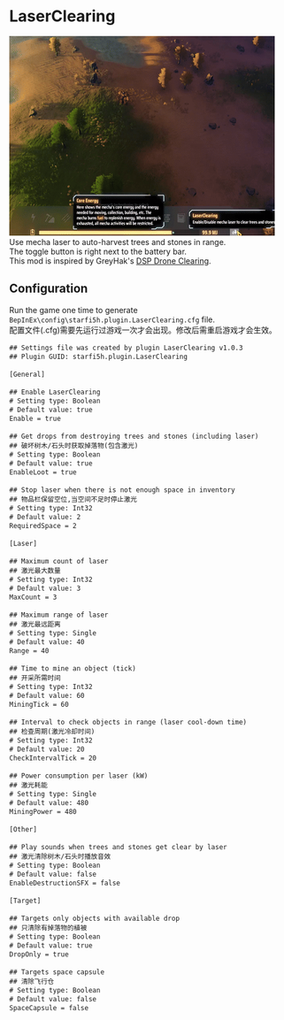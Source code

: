 # LaserClearing

![demo](https://raw.githubusercontent.com/starfi5h/LaserClearing/dev/img/demo.gif)  
Use mecha laser to auto-harvest trees and stones in range.  
The toggle button is right next to the battery bar.  
This mod is inspired by GreyHak's [DSP Drone Clearing](https://dsp.thunderstore.io/package/GreyHak/DSP_Drone_Clearing/).  

## Configuration
Run the game one time to generate `BepInEx\config\starfi5h.plugin.LaserClearing.cfg` file.  
配置文件(.cfg)需要先运行过游戏一次才会出现。修改后需重启游戏才会生效。    

```
## Settings file was created by plugin LaserClearing v1.0.3
## Plugin GUID: starfi5h.plugin.LaserClearing

[General]

## Enable LaserClearing
# Setting type: Boolean
# Default value: true
Enable = true

## Get drops from destroying trees and stones (including laser)
## 破坏树木/石头时获取掉落物(包含激光)
# Setting type: Boolean
# Default value: true
EnableLoot = true

## Stop laser when there is not enough space in inventory
## 物品栏保留空位,当空间不足时停止激光
# Setting type: Int32
# Default value: 2
RequiredSpace = 2

[Laser]

## Maximum count of laser
## 激光最大数量
# Setting type: Int32
# Default value: 3
MaxCount = 3

## Maximum range of laser
## 激光最远距离
# Setting type: Single
# Default value: 40
Range = 40

## Time to mine an object (tick)
## 开采所需时间
# Setting type: Int32
# Default value: 60
MiningTick = 60

## Interval to check objects in range (laser cool-down time)
## 检查周期(激光冷却时间)
# Setting type: Int32
# Default value: 20
CheckIntervalTick = 20

## Power consumption per laser (kW)
## 激光耗能
# Setting type: Single
# Default value: 480
MiningPower = 480

[Other]

## Play sounds when trees and stones get clear by laser
## 激光清除树木/石头时播放音效
# Setting type: Boolean
# Default value: false
EnableDestructionSFX = false

[Target]

## Targets only objects with available drop
## 只清除有掉落物的植被
# Setting type: Boolean
# Default value: true
DropOnly = true

## Targets space capsule
## 清除飞行仓
# Setting type: Boolean
# Default value: false
SpaceCapsule = false
```

